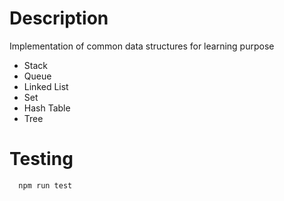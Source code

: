  # Description
 
 Implementation of common data structures for learning purpose
 
   - Stack
   - Queue
   - Linked List
   - Set
   - Hash Table
   - Tree

# Testing

``` bash 
  npm run test
```